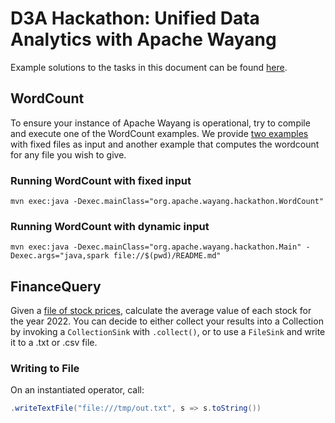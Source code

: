 # D3A Hackathon: Unified Data Analytics with Apache Wayang
Example solutions to the tasks in this document can be found
[here](./src/main/java/org/apache/wayang/hackathon).

## WordCount 
To ensure your instance of Apache Wayang is operational,
try to compile and execute one of the WordCount examples.
We provide [two examples](./src/main/java/org/apache/wayang/hackathon)
with fixed files as input and another example that computes the
wordcount for any file you wish to give.

<!--- We already did that, right?
### Compiling
In your docker container, run:
```shell
mvn clean install
```
-->

### Running WordCount with fixed input
```shell
mvn exec:java -Dexec.mainClass="org.apache.wayang.hackathon.WordCount"
```

### Running WordCount with dynamic input
```shell
mvn exec:java -Dexec.mainClass="org.apache.wayang.hackathon.Main" -Dexec.args="java,spark file://$(pwd)/README.md"
```

## FinanceQuery

Given a [file of stock prices](./src/main/resources/input/Stock_Prices_2022.csv),
calculate the average value of each stock for the year 2022.
You can decide to either collect your results into a Collection by
invoking a `CollectionSink` with `.collect()`, or to use a `FileSink`
and write it to a .txt or .csv file.

### Writing to File
On an instantiated operator, call:

```java
.writeTextFile("file:///tmp/out.txt", s => s.toString())
```

